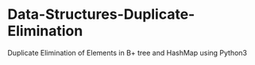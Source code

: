# Data-Structures-Duplicate-Elimination
Duplicate Elimination of Elements in B+ tree and HashMap using Python3
